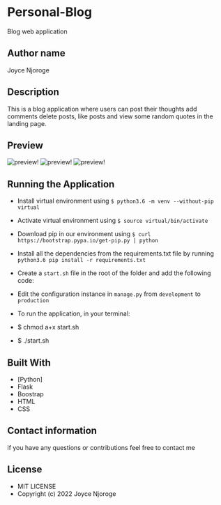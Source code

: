 # Personal-Blog
Blog web application

## Author name
Joyce Njoroge 

## Description 
This is a blog application where users can post their thoughts add comments delete posts, like posts and view some random quotes in the landing page.

## Preview
![preview!](/static/image/sc0.png)
![preview!](static/image/sc1.png)
![preview!](static/image/sc2.png)
## Running the Application
* Install virtual environment using `$ python3.6 -m venv --without-pip virtual`
* Activate virtual environment using `$ source virtual/bin/activate`
* Download pip in our environment using `$ curl https://bootstrap.pypa.io/get-pip.py | python`
* Install all the dependencies from the requirements.txt file by running `python3.6 pip install -r requirements.txt`
* Create a `start.sh` file in the root of the folder and add the following code:

* Edit the configuration instance in `manage.py` from `development` to `production`
* To run the application, in your terminal:
* $ chmod a+x start.sh
* $ ./start.sh

## Built With

* [Python]
* Flask
* Boostrap
* HTML
* CSS

## Contact information
if you have any questions or contributions feel free to contact me

## License
* MIT LICENSE
* Copyright (c) 2022 Joyce Njoroge

